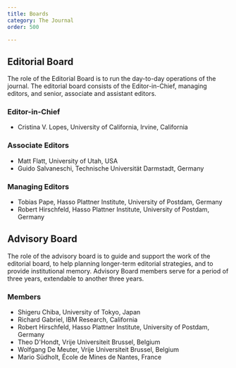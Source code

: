 ```yaml
---
title: Boards
category: The Journal
order: 500

---
```

## Editorial Board
The role of the Editorial Board is to run the day-to-day operations of the journal. The editorial board consists of the Editor-in-Chief, managing editors, and senior, associate and assistant editors.

### Editor-in-Chief
* Cristina V. Lopes, University of California, Irvine, California

### Associate Editors
* Matt Flatt, University of Utah, USA
* Guido Salvaneschi, Technische Universität Darmstadt, Germany 

### Managing Editors
* Tobias Pape, Hasso Plattner Institute, University of Postdam, Germany
* Robert Hirschfeld, Hasso Plattner Institute, University of Postdam, Germany

## Advisory Board
The role of the advisory board is to guide and support the work of the editorial board, to help planning longer-term editorial strategies, and to provide institutional memory. Advisory Board members serve for a period of three years, extendable to another three years.

### Members
* Shigeru Chiba, University of Tokyo, Japan
* Richard Gabriel, IBM Research, California
* Robert Hirschfeld, Hasso Plattner Institute, University of Postdam, Germany
* Theo D'Hondt, Vrije Universiteit Brussel, Belgium
* Wolfgang De Meuter, Vrije Universiteit Brussel, Belgium
* Mario Südholt, École de Mines de Nantes, France
